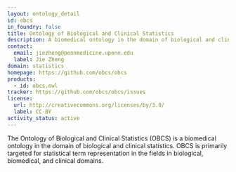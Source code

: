 ```yaml
---
layout: ontology_detail
id: obcs
in_foundry: false
title: Ontology of Biological and Clinical Statistics
description: A biomedical ontology in the domain of biological and clinical statistics.
contact:
  email: jiezheng@pennmedicine.upenn.edu
  label: Jie Zheng
domain: statistics
homepage: https://github.com/obcs/obcs
products:
  - id: obcs.owl
tracker: https://github.com/obcs/obcs/issues
license:
  url: http://creativecommons.org/licenses/by/3.0/
  label: CC-BY
activity_status: active
---
```


The Ontology of Biological and Clinical Statistics (OBCS) is a biomedical ontology in the domain of biological and clinical statistics. OBCS is primarily targeted for statistical term representation in the fields in biological, biomedical, and clinical domains.

